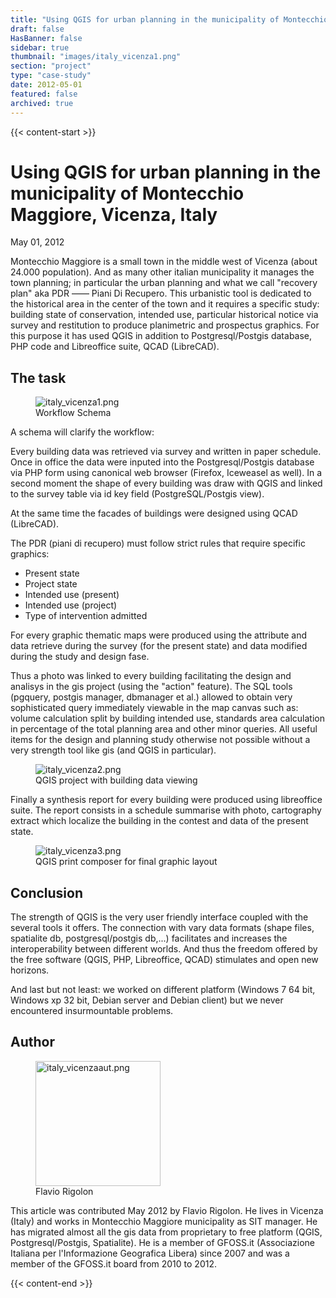 ```yaml
---
title: "Using QGIS for urban planning in the municipality of Montecchio Maggiore, Vicenza, Italy"
draft: false
HasBanner: false
sidebar: true
thumbnail: "images/italy_vicenza1.png"
section: "project"
type: "case-study"
date: 2012-05-01
featured: false
archived: true
---
```

{{< content-start >}}

# Using QGIS for urban planning in the municipality of Montecchio Maggiore, Vicenza, Italy

<p class="is-size-6 is-italic has-text-weight-medium">
  <span class="icon">
    <i class="fas fa-calendar-alt"></i>
  </span>
  <span>May 01, 2012</span>
</p>


Montecchio Maggiore is a small town in the middle west of Vicenza (about 24.000 population). And as many other italian municipality it manages the town planning; in particular the urban planning and what we call "recovery plan" aka PDR —— Piani Di Recupero. This urbanistic tool is dedicated to the historical area in the center of the town and it requires a specific study: building state of conservation, intended use, particular historical notice via survey and restitution to produce planimetric and prospectus graphics. For this purpose it has used QGIS in addition to Postgresql/Postgis database, PHP code and Libreoffice suite, QCAD (LibreCAD).

## The task

<figure>
<img src="../images/italy_vicenza1.png" class="align-right" alt="italy_vicenza1.png" />
<figcaption>Workflow Schema</figcaption>
</figure>

A schema will clarify the workflow:

Every building data was retrieved via survey and written in paper schedule. Once in office the data were inputed into the Postgresql/Postgis database via PHP form using canonical web browser (Firefox, Iceweasel as well). In a second moment the shape of every building was draw with QGIS and linked to the survey table via id key field (PostgreSQL/Postgis view).

At the same time the facades of buildings were designed using QCAD (LibreCAD).

The PDR (piani di recupero) must follow strict rules that require specific graphics:

-   Present state
-   Project state
-   Intended use (present)
-   Intended use (project)
-   Type of intervention admitted

For every graphic thematic maps were produced using the attribute and data retrieve during the survey (for the present state) and data modified during the study and design fase.

Thus a photo was linked to every building facilitating the design and analisys in the gis project (using the "action" feature). The SQL tools (pgquery, postgis manager, dbmanager et al.) allowed to obtain very sophisticated query immediately viewable in the map canvas such as: volume calculation split by building intended use, standards area calculation in percentage of the total planning area and other minor queries. All useful items for the design and planning study otherwise not possible without a very strength tool like gis (and QGIS in particular).

<figure>
<img src="../images/italy_vicenza2.png" class="align-right" alt="italy_vicenza2.png" />
<figcaption>QGIS project with building data viewing</figcaption>
</figure>

Finally a synthesis report for every building were produced using libreoffice suite. The report consists in a schedule summarise with photo, cartography extract which localize the building in the contest and data of the present state.

<figure>
<img src="../images/italy_vicenza3.png" class="align-right" alt="italy_vicenza3.png" />
<figcaption>QGIS print composer for final graphic layout</figcaption>
</figure>

## Conclusion

The strength of QGIS is the very user friendly interface coupled with the several tools it offers. The connection with vary data formats (shape files, spatialite db, postgresql/postgis db,\...) facilitates and increases the interoperability between different worlds. And thus the freedom offered by the free software (QGIS, PHP, Libreoffice, QCAD) stimulates and open new horizons.

And last but not least: we worked on different platform (Windows 7 64 bit, Windows xp 32 bit, Debian server and Debian client) but we never encountered insurmountable problems.

## Author

<figure>
<img src="../images/italy_vicenzaaut.png" class="align-left" height="200" alt="italy_vicenzaaut.png" />
<figcaption>Flavio Rigolon</figcaption>
</figure>

This article was contributed May 2012 by Flavio Rigolon. He lives in Vicenza (Italy) and works in Montecchio Maggiore municipality as SIT manager. He has migrated almost all the gis data from proprietary to free platform (QGIS, Postgresql/Postgis, Spatialite). He is a member of GFOSS.it (Associazione Italiana per l\'Informazione Geografica Libera) since 2007 and was a member of the GFOSS.it board from 2010 to 2012.

{{< content-end >}}

